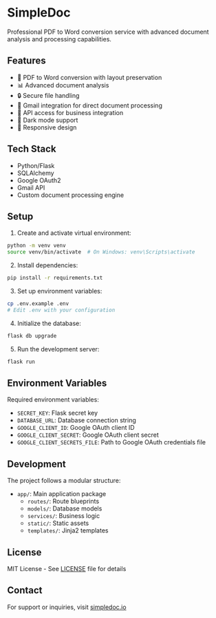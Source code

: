 # SimpleDoc

Professional PDF to Word conversion service with advanced document analysis and processing capabilities.

## Features

- 🔄 PDF to Word conversion with layout preservation
- 📊 Advanced document analysis
- 🔒 Secure file handling
- 📧 Gmail integration for direct document processing
- 🔑 API access for business integration
- 🌙 Dark mode support
- 📱 Responsive design

## Tech Stack

- Python/Flask
- SQLAlchemy
- Google OAuth2
- Gmail API
- Custom document processing engine

## Setup

1. Create and activate virtual environment:
```bash
python -m venv venv
source venv/bin/activate  # On Windows: venv\Scripts\activate
```

2. Install dependencies:
```bash
pip install -r requirements.txt
```

3. Set up environment variables:
```bash
cp .env.example .env
# Edit .env with your configuration
```

4. Initialize the database:
```bash
flask db upgrade
```

5. Run the development server:
```bash
flask run
```

## Environment Variables

Required environment variables:
- `SECRET_KEY`: Flask secret key
- `DATABASE_URL`: Database connection string
- `GOOGLE_CLIENT_ID`: Google OAuth client ID
- `GOOGLE_CLIENT_SECRET`: Google OAuth client secret
- `GOOGLE_CLIENT_SECRETS_FILE`: Path to Google OAuth credentials file

## Development

The project follows a modular structure:
- `app/`: Main application package
  - `routes/`: Route blueprints
  - `models/`: Database models
  - `services/`: Business logic
  - `static/`: Static assets
  - `templates/`: Jinja2 templates

## License

MIT License - See [LICENSE](LICENSE) file for details

## Contact

For support or inquiries, visit [simpledoc.io](https://www.simpledoc.io)
